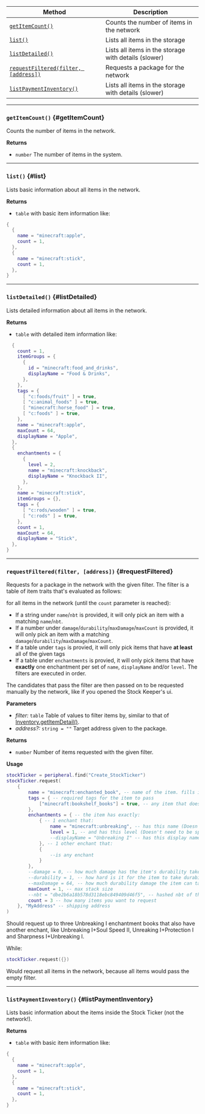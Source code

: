 | Method                                 | Description                                                  |
| -------------------------------------- | ------------------------------------------------------------ |
| [`getItemCount()`](#getItemCount) | Counts the number of items in the network |
| [`list()`](#list)  | Lists all items in the storage |
| [`listDetailed()`](#listDetailed)  | Lists all items in the storage with details (slower) |
| [`requestFiltered(filter, [address])`](#requestFiltered)            | Requests a package for the network |
| [`listPaymentInventory()`](#listPaymentInventory)  | Lists all items in the storage with details (slower) |

---

### `getItemCount()` {#getItemCount}

Counts the number of items in the network.

**Returns**

- `number` The number of items in the system.

---

### `list()` {#list}

Lists basic information about all items in the network.

**Returns**

- `table` with basic item information like: 
```lua
{
  {
    name = "minecraft:apple",
    count = 1,
  },
  {
    name = "minecraft:stick",
    count = 1,
  },
}
```

---


### `listDetailed()` {#listDetailed}

Lists detailed information about all items in the network.

**Returns**

- `table` with detailed item information like: 
```lua
  {
    count = 1,
    itemGroups = {
      {
        id = "minecraft:food_and_drinks",
        displayName = "Food & Drinks",
      },
    },
    tags = {
      [ "c:foods/fruit" ] = true,
      [ "c:animal_foods" ] = true,
      [ "minecraft:horse_food" ] = true,
      [ "c:foods" ] = true,
    },
    name = "minecraft:apple",
    maxCount = 64,
    displayName = "Apple",
  },
  {
    enchantments = {
      {
        level = 2,
        name = "minecraft:knockback",
        displayName = "Knockback II",
      },
    },
    name = "minecraft:stick",
    itemGroups = {},
    tags = {
      [ "c:rods/wooden" ] = true,
      [ "c:rods" ] = true,
    },
    count = 1,
    maxCount = 64,
    displayName = "Stick",
  },
}
```

---


### `requestFiltered(filter, [address])` {#requestFiltered}

Requests for a package in the network with the given filter. The filter is a table of item traits that's evaluated as follows:

for all items in the network (until the `count` parameter is reached):
- If a string under `name`/`nbt` is provided, it will only pick an item with a matching `name`/`nbt`.
- If a number under `damage`/`durability`/`maxDamage`/`maxCount` is provided, it will only pick an item with a matching `damage`/`durability`/`maxDamage`/`maxCount`.
- If a table under `tags` is provied, it will only pick items that have **at least** all of the given tags
- If a table under `enchantments` is provied, it will only pick items that have **exactly** one enchantment per set of `name`, `displayName` and/or `level`. The filters are executed in order.

The candidates that pass the filter are then passed on to be requested manually by the network, like if you opened the Stock Keeper's ui.

**Parameters**

- _filter:_ `table`  Table of values to filter items by, similar to that of [Inventory.getItemDetail()](https://tweaked.cc/generic_peripheral/inventory.html#v:getItemDetail).
- _address?:_ `string = ""` Target address given to the package.

**Returns**
- `number` Number of items requested with the given filter.

**Usage**
```lua
stockTicker = peripheral.find("Create_StockTicker")
stockTicker.request(
	{
		name = "minecraft:enchanted_book", -- name of the item. fills in "minecraft:" at the start if mod name isn't provided
		tags = { -- required tags for the item to pass
			["minecraft:bookshelf_books"] = true, -- any item that doesn't have this tag gets excluded
		},
		enchantments = { -- the item has exactly: 
			{ -- 1 enchant that:
				name = "minecraft:unbreaking", -- has this name (Doesn't need to be specified) 
				level = 1, -- and has this level (Doesn't need to be specified)
                --displayName = "Unbreaking I" -- has this display name (Doesn't need to be specified)
			}, -- 1 other enchant that:
            {
                --is any enchant
            }
		},
		--damage = 0, -- how much damage has the item's durability taken
        --durability = 1, -- how hard is it for the item to take durability damage
		--maxDamage = 64, -- how much durability damage the item can take before breaking
		maxCount = 1, -- max stack size
		--nbt = "dbe2b6a18b578d3118ebc849409d46f5", -- hashed nbt of the item.
		count = 3 -- how many items you want to request
	}, "MyAddress" -- shipping address
)
```
Should request up to three Unbreaking I enchantment books that also have another enchant, like Unbreaking I+Soul Speed II, Unreaking I+Protection I and Sharpness I+Unbreaking I. 

While:
```lua
stockTicker.request({})
```
Would request all items in the network, because all items would pass the empty filter.

---

### `listPaymentInventory()` {#listPaymentInventory}

Lists basic information about the items inside the Stock Ticker (not the network!).

**Returns**

- `table` with basic item information like: 
```lua
{
  {
    name = "minecraft:apple",
    count = 1,
  },
  {
    name = "minecraft:stick",
    count = 1,
  },
}


